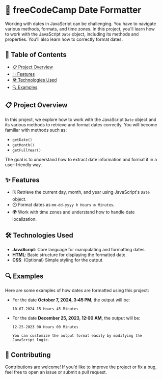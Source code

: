 # 📅 freeCodeCamp Date Formatter

Working with dates in JavaScript can be challenging. You have to navigate various methods, formats, and time zones. In this project, you'll learn how to work with the JavaScript `Date` object, including its methods and properties. You'll also learn how to correctly format dates.

## 📖 Table of Contents
- [📋 Project Overview](#-project-overview)
- [✨ Features](#-features)
- [🛠️ Technologies Used](#️-technologies-used)
- [🔍 Examples](#-examples)

## 📋 Project Overview
In this project, we explore how to work with the JavaScript `Date` object and its various methods to retrieve and format dates correctly. You will become familiar with methods such as:
- `getDate()`
- `getMonth()`
- `getFullYear()`

The goal is to understand how to extract date information and format it in a user-friendly way.

## ✨ Features
- 🗓️ Retrieve the current day, month, and year using JavaScript's `Date` object.
- ⏲️ Format dates as `mm-dd-yyyy h Hours m Minutes`.
- 🌍 Work with time zones and understand how to handle date localization.

## 🛠️ Technologies Used
- **JavaScript**: Core language for manipulating and formatting dates.
- **HTML**: Basic structure for displaying the formatted date.
- **CSS**: (Optional) Simple styling for the output.

## 🔍 Examples
Here are some examples of how dates are formatted using this project:

- For the date **October 7, 2024, 3:45 PM**, the output will be:
  ```text
  10-07-2024 15 Hours 45 Minutes

- For the date **December 25, 2023, 12:00 AM**, the output will be:
  ```text
  12-25-2023 00 Hours 00 Minutes

  You can customize the output format easily by modifying the JavaScript logic.

## 🤝 Contributing
Contributions are welcome! If you'd like to improve the project or fix a bug, feel free to open an issue or submit a pull request.
